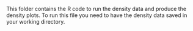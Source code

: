 This folder contains the R code to run the density data and produce the density plots. To run this file you need to have the density data saved in your working directory.
